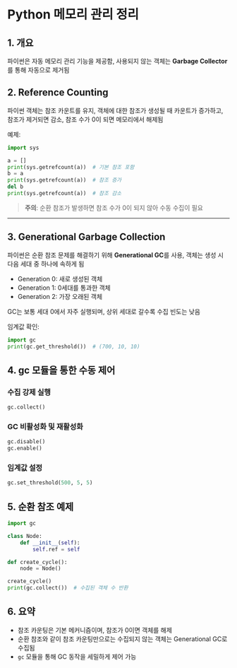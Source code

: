 
# Python 메모리 관리 정리
## 1. 개요
파이썬은 자동 메모리 관리 기능을 제공함, 사용되지 않는 객체는 **Garbage Collector**를 통해 자동으로 제거됨

## 2. Reference Counting
파이썬 객체는 참조 카운트를 유지, 객체에 대한 참조가 생성될 때 카운트가 증가하고, 참조가 제거되면 감소,
참조 수가 0이 되면 메모리에서 해제됨

예제:
```python
import sys

a = []
print(sys.getrefcount(a))  # 기본 참조 포함
b = a
print(sys.getrefcount(a))  # 참조 증가
del b
print(sys.getrefcount(a))  # 참조 감소
```

> **주의**: 순환 참조가 발생하면 참조 수가 0이 되지 않아 수동 수집이 필요

---

## 3. Generational Garbage Collection
파이썬은 순환 참조 문제를 해결하기 위해 **Generational GC**를 사용, 객체는 생성 시 다음 세대 중 하나에 속하게 됨

- Generation 0: 새로 생성된 객체
- Generation 1: 0세대를 통과한 객체
- Generation 2: 가장 오래된 객체

GC는 보통 세대 0에서 자주 실행되며, 상위 세대로 갈수록 수집 빈도는 낮음

임계값 확인:
```python
import gc
print(gc.get_threshold())  # (700, 10, 10)
```

## 4. gc 모듈을 통한 수동 제어
### 수집 강제 실행
```python
gc.collect()
```

### GC 비활성화 및 재활성화

```python
gc.disable()
gc.enable()
```

### 임계값 설정
```python
gc.set_threshold(500, 5, 5)
```


## 5. 순환 참조 예제
```python
import gc

class Node:
    def __init__(self):
        self.ref = self

def create_cycle():
    node = Node()

create_cycle()
print(gc.collect())  # 수집된 객체 수 반환
```

## 6. 요약
- 참조 카운팅은 기본 메커니즘이며, 참조가 0이면 객체를 해제
- 순환 참조와 같이 참조 카운팅만으로는 수집되지 않는 객체는 Generational GC로 수집됨
- `gc` 모듈을 통해 GC 동작을 세밀하게 제어 가능
